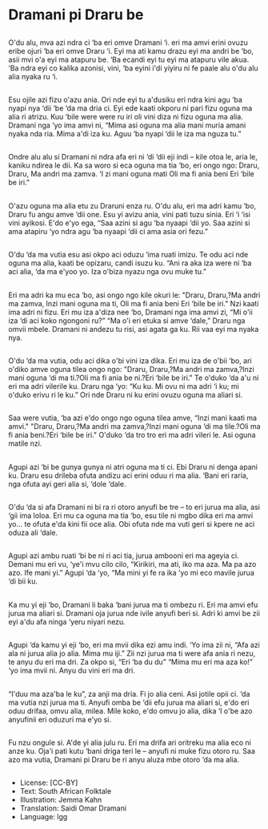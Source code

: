 # Dramani pi Draru be

##
O'du alu, mva azi ndra ci ‘ba eri omve Dramani ‘i. eri ma amvi erini ovuzu eribe ojuri ‘ba eri
omve Draru ‘i. Eyi ma ati kamu drazu eyi ma andri be ‘bo, asii mvi o'a eyi ma atapuru be.
‘Ba ecandi eyi tu eyi ma atapuru vile akua.
‘Ba ndra eyi co kalika azonisi, vini, ‘ba eyini i'di yiyiru ni fe paale alu o'du alu alia nyaka ru
‘i.

##
Esu ojile azi fizu o'azu ania. Ori nde
eyi tu a'dusiku eri ndra kini agu ‘ba
nyapi nya ‘dii ‘be ‘da ma dria ci.
Eyi ede kaati okporu ni pari fizu
oguna ma alia ri atrizu. Kuu ‘bile
were were ru iri oli vini diza ni fizu
oguna ma alia.
Dramani nga ‘yo ima amvi ni,
“Mima asi oguna ma alia mani
muria amani nyaka nda ria. Mima
a'di iza ku. Aguu ‘ba nyapi ‘dii le iza
ma nguza tu.”

##
Ondre alu alu si Dramani ni ndra afa
eri ni ‘di ‘dii eji indi – kile otoa le,
aria le, kaniku ndirea le dii.
Ka sa woro si eca oguna ma tia ‘bo,
eri ongo ngo:
Draru, Draru, Ma andri ma zamva.
‘I zi mani oguna mati
Oli ma fi ania beni
Eri ‘bile be iri.”

##
O'azu oguna ma alia etu zu Draruni
enza ru. O'du alu, eri ma adri kamu
‘bo, Draru fu angu amve ‘dii one.
Esu yi avizu ania, vini pati tuzu
sinia. Eri ‘i ‘isi vini ayikosi.
E'do e'yo ega, “Saa azini si agu ‘ba
nyaapi ‘dii yo. Saa azini si ama
atapiru ‘yo ndra agu ‘ba nyaapi ‘dii
ci ama asia ori fezu.”

##
O'du ‘da ma vutia esu asi okpo aci oduzu ‘ima ruati imizu. Te odu aci nde oguna ma alia,
kaati be opizaru, candi isuzu ku.
“Ani ra aka iza were ni ‘ba aci alia, ‘da ma e'yoo yo. Iza o'biza nyazu nga ovu muke tu.”

##
Eri ma adri ka mu eca ‘bo, asi ongo
ngo kile okuri le:
"Draru, Draru,?Ma andri ma zamva,
Inzi mani oguna ma ti,
Oli ma fi ania beni
Eri ‘bile be iri."
Nzi kaati ima adri ni fizu. Eri mu iza
a'diza nee ‘bo, Dramani nga ima
amvi zi, “Mi o'ii iza ‘di aci koko
ngongoni ru?”
“Ma o'i eri etuka si amve ‘dale,”
Draru nga omvii mbele.
Dramani ni andezu tu risi, asi agata
ga ku. Rii vaa eyi ma nyaka nya.

##
O'du ‘da ma vutia, odu aci dika o'bi
vini iza dika. Eri mu iza de o'bii ‘bo,
ari o'diko amve oguna tilea ongo
ngo:
"Draru, Draru,?Ma andri ma
zamva,?Inzi mani oguna ‘di ma
ti.?Oli ma fi ania be ni.?Eri ‘bile be
iri."
Te o'duko ‘da a'u ni eri ma adri
vilerile ku. Draru nga ‘yo: “Ku ku. Mi
ovu ni ma adri ‘i ku; mi o'duko erivu
ri le ku.” Ori nde Draru ni ku erini
ovuzu oguna ma aliari si.

##
Saa were vutia, ‘ba azi e'do ongo
ngo oguna tilea amve,
“Inzi mani kaati ma amvi."
"Draru, Draru,?Ma andri ma
zamva,?Inzi mani oguna ‘di ma
tile.?Oli ma fi ania beni.?Eri ‘bile be
iri."
O'duko ‘da tro tro eri ma adri vileri
le. Asi oguna matile nzi.

##
Agupi azi ‘bi be gunya gunya ni atri
oguna ma ti ci. Ebi Draru ni denga
apani ku.
Draru esu drileba ofuta andizu aci
erini oduu ri ma alia.
‘Bani eri raria, nga ofuta ayi geri
alia si, ‘dole ‘dale.

##
O'du ‘da si afa Dramani ni bi ra ri
otoro anyufi be tre – to eri jurua ma
alia, asi ‘gii ima loloa.
Eri mu ca oguna ma tia ‘bo, esu tile
ni mgbo dika eri ma amvi yo… te
ofuta e'da kini fii oce alia. Obi ofuta
nde ma vuti geri si kpere ne aci
oduza ali ‘dale.

##
Agupi azi ambu ruati ‘bi be ni ri aci
tia, jurua ambooni eri ma ageyia ci.
Demani mu eri vu, ‘ye'i mvu cilo
cilo, “Kirikiri, ma ati, iko ma aza. Ma
pa azo azo. Ife mani yi.”
Agupi ‘da ‘yo, “Ma mini yi fe ra ika
‘yo mi eco mavile jurua ‘di bii ku.

##
Ka mu yi eji ‘bo, Dramani li baka
‘bani jurua ma ti ombezu ri. Eri ma
amvi efu jurua ma aliari si.
Dramani oja jurua nde ivile anyufi
beri si. Adri ki amvi be zii eyi a'du
afa ninga ‘yeru niyari nezu.

##
Agupi ‘da kamu yi eji ‘bo, eri ma
mvii dika ezi amu indi. ‘Yo ima zii ni,
“Afa azi ala ni jurua alia jo alia.
Mima mu iji.”
Zii nzi jurua ma ti were afa ania ri
nezu, te anyu du eri ma dri. Za okpo
si, “Eri ‘ba du du”
“Mima mu eri ma aza ko!” ‘yo ima
mvii ni. Anyu du vini eri ma dri.

##
“I'duu ma aza'ba le ku”, za anji ma
dria. Fi jo alia ceni. Asi jotile opii ci.
‘da ma vutia nzi jurua ma ti.
Anyufi omba be ‘dii efu jurua ma
aliari si, e'do eri oduu drifaa, omvu
alia, milea. Mile koko, e'do omvu jo
alia, dika ‘I o'be azo anyufinii eri
oduzuri ma e'yo si.

##
Fu nzu ongule si. A'de yi alia julu ru.
Eri ma drifa ari oritreku ma alia eco
ni anze ku.
Oja'i pati kutu ‘bani driga teri le –
anyufi ni muke fizu otoro ru.
Saa azo ma vutia, Dramani pi Draru
be ri anyu aluza mbe otoro ‘da ma
alia.

##
* License: [CC-BY]
* Text: South African Folktale
* Illustration: Jemma Kahn
* Translation: Saidi Omar Dramani
* Language: lgg
